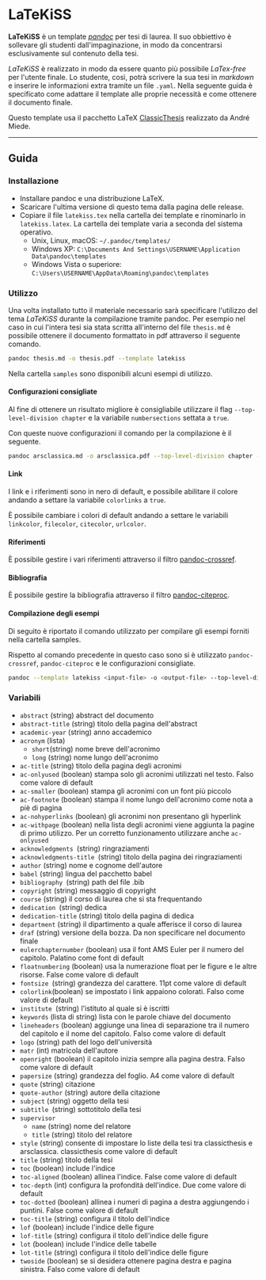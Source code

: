 # LaTeKiSS

**LaTeKiSS** è un template *[pandoc][]* per tesi di laurea. Il suo obbiettivo è sollevare gli studenti dall'impaginazione, in modo da concentrarsi esclusivamente sul contenuto della tesi.

*LaTeKiSS* è realizzato in modo da essere quanto più possibile *LaTex-free* per l'utente finale. 
Lo studente, così, potrà scrivere la sua tesi in *markdown* e inserire le informazioni extra tramite un file `.yaml`.
Nella seguente guida è specificato come adattare il template alle proprie necessità e come ottenere il documento finale.

Questo template usa il pacchetto LaTeX [ClassicThesis][classicthesis] realizzato da André Miede.

---

## Guida

### Installazione

- Installare pandoc e una distribuzione LaTeX.
- Scaricare l'ultima versione di questo tema dalla pagina delle release.
- Copiare il file `latekiss.tex` nella cartella dei template e rinominarlo in `latekiss.latex`. La cartella dei template varia a seconda del sistema operativo.
  - Unix, Linux, macOS: `~/.pandoc/templates/`
  - Windows XP: `C:\Documents And Settings\USERNAME\Application Data\pandoc\templates`
  - Windows Vista o superiore: `C:\Users\USERNAME\AppData\Roaming\pandoc\templates`

### Utilizzo

Una volta installato tutto il materiale necessario sarà specificare l'utilizzo del tema *LaTeKiSS* durante la compilazione tramite pandoc.
Per esempio nel caso in cui l'intera tesi sia stata scritta all'interno del file `thesis.md` è possibile ottenere il documento formattato in pdf attraverso il seguente comando.

```bash
pandoc thesis.md -o thesis.pdf --template latekiss
```

Nella cartella `samples` sono disponibili alcuni esempi di utilizzo.

#### Configurazioni consigliate

Al fine di ottenere un risultato migliore è consigliabile utilizzare il flag `--top-level-division chapter` e la variabile `numbersections` settata a `true`.

Con queste nuove configurazioni il comando per la compilazione è il seguente.

```bash
pandoc arsclassica.md -o arsclassica.pdf --top-level-division chapter -V numbersections --template latekiss
```

#### Link

I link e i riferimenti sono in nero di default, e possibile abilitare il colore andando a settare la variabile `colorlinks` a `true`.

È possibile cambiare i colori di default andando a settare le variabili `linkcolor`, `filecolor`, `citecolor`, `urlcolor`.

#### Riferimenti

È possibile gestire i vari riferimenti attraverso il filtro [pandoc-crossref][].

#### Bibliografia

È possibile gestire la bibliografia attraverso il filtro [pandoc-citeproc][].

#### Compilazione degli esempi
Di seguito è riportato il comando utilizzato per compilare gli esempi forniti nella cartella samples.

Rispetto al comando precedente in questo caso sono si è utilizzato `pandoc-crossref`, `pandoc-citeproc` e le configurazioni consigliate.

```bash
pandoc --template latekiss <input-file> -o <output-file> --top-level-division chapter -V numbersections -F pandoc-crossref --bibliography bibliography.yaml 
```

### Variabili

- `abstract` (string)
  abstract del documento
- `abstract-title` (string)
  titolo della pagina dell'abstract
- `academic-year` (string)
  anno accademico
- `acronym` (lista)
  - `short`(string)
  nome breve dell'acronimo
  - `long` (string)
  nome lungo dell'acronimo
- `ac-title` (string)
  titolo della pagina degli acronimi
- `ac-onlyused` (boolean)
  stampa solo gli acronimi utilizzati nel testo. Falso come valore di default
- `ac-smaller` (boolean)
  stampa gli acronimi con un font più piccolo
- `ac-footnote` (boolean)
  stampa il nome lungo dell'acronimo come nota a piè di pagina
- `ac-nohyperlinks` (boolean)
  gli acronimi non presentano gli hyperlink
- `ac-withpage` (boolean)
  nella lista degli acronimi viene aggiunta la pagine di primo utilizzo.
  Per un corretto funzionamento utilizzare anche `ac-onlyused`
- `acknowledgments `(string)
  ringraziamenti
- `acknowledgments-title `(string)
  titolo della pagina dei ringraziamenti
- `author` (string)
  nome e cognome dell'autore
- `babel` (string)
  lingua del pacchetto babel
- `bibliography `(string)
  path del file .bib
- `copyright` (string)
  messaggio di copyright
- `course` (string)
  il corso di laurea che si sta frequentando
- `dedication `(string)
  dedica
- `dedication-title` (string)
  titolo della pagina di dedica
- `department` (string)
  il dipartimento a quale afferisce il corso di laurea
- `draf` (string)
  versione della bozza. Da non specificare nel documento finale
- `eulerchapternumber` (boolean)
  usa il font AMS Euler per il numero del capitolo. Palatino come font di default
- `floatnumbering` (boolean)
  usa la numerazione float per le figure e le altre risorse. False come valore di default
- `fontsize `(string)
  grandezza del carattere. 11pt come valore di default
- `colorlink`(boolean)
  se impostato i link appaiono colorati. Falso come valore di default
- `institute `(string)
  l'istituto al quale si è iscritti
- `keywords` (lista di string)
  lista con le parole chiave del documento
- `lineheaders` (boolean)
  aggiunge una linea di separazione tra il numero del capitolo e il nome del capitolo. Falso come valore di default
- `logo` (string)
  path del logo dell'università
- `matr` (int)
  matricola dell'autore
- `openright` (boolean)
  il capitolo inizia sempre alla pagina destra. Falso come valore di default
- `papersize` (string)
  grandezza del foglio. A4 come valore di default
- `quote` (string)
  citazione
- `quote-author` (string)
  autore della citazione
- `subject` (string)
  oggetto della tesi
- `subtitle `(string)
  sottotitolo della tesi
- `supervisor`
  - `name` (string)
    nome del relatore
  - `title` (string)
    titolo del relatore
- `style` (string)
  consente di impostare lo liste della tesi tra classicthesis e arsclassica. classicthesis come valore di default
- `title` (string)
  titolo della tesi
- `toc` (boolean)
  include l'indice
- `toc-aligned` (boolean)
  allinea l'indice. False come valore di default
- `toc-depth` (int)
  configura la profondità dell'indice. Due come valore di default
- `toc-dotted` (boolean)
  allinea i numeri di pagina a destra aggiungendo i puntini. False come valore di default
- `toc-title` (string)
  configura il titolo dell'indice
- `lof` (boolean)
  include l'indice delle figure
- `lof-title` (string)
  configura il titolo dell'indice delle figure
- `lot` (boolean)
  include l'indice delle tabelle
- `lot-title` (string)
  configura il titolo dell'indice delle figure
- `twoside` (boolean)
  se si desidera ottenere pagina destra e pagina sinistra. Falso come valore di default

[pandoc]: https://pandoc.org/

[classicthesis]: https://bitbucket.org/amiede/classicthesis/wiki/Home

[pandoc-crossref]: https://lierdakil.github.io/pandoc-crossref/

[pandoc-citeproc]: https://github.com/jgm/pandoc-citeproc

